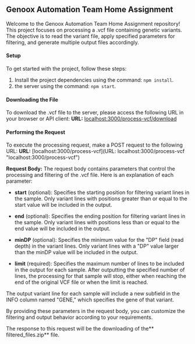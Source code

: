 
## Genoox Automation Team Home Assignment

Welcome to the Genoox Automation Team Home Assignment repository! This project focuses on processing a .vcf file containing genetic variants. The objective is to read the variant file, apply specified parameters for filtering, and generate multiple output files accordingly.

#### Setup
To get started with the project, follow these steps:
1. Install the project dependencies using the command: `npm install`.
2.  the server using the command: `npm start`.

#### Downloading the File
To download the .vcf file to the server, please access the following URL in your browser or API client:
**URL:**  [localhost:3000/process-vcf/download](localhost:3000/process-vcf/download "localhost:3000/process-vcf/download")

#### Performing the Request
To execute the processing request, make a POST request to the following URL:
**URL:** [localhost:3000/process-vcf](URL: localhost:3000/process-vcf "localhost:3000/process-vcf")

**Request Body:**
The request body contains parameters that control the processing and filtering of the .vcf file. Here is an explanation of each parameter:

- **start** (optional): Specifies the starting position for filtering variant lines in the sample. Only variant lines with positions greater than or equal to the start value will be included in the output.

- **end** (optional): Specifies the ending position for filtering variant lines in the sample. Only variant lines with positions less than or equal to the end value will be included in the output.

- **minDP** (optional): Specifies the minimum value for the "DP" field (read depth) in the variant lines. Only variant lines with a "DP" value larger than the minDP value will be included in the output.

- **limit** (required): Specifies the maximum number of lines to be included in the output for each sample. After outputting the specified number of lines, the processing for that sample will stop, either when reaching the end of the original VCF file or when the limit is reached.

The output variant line for each sample will include a new subfield in the INFO column named "GENE," which specifies the gene of that variant. 

By providing these parameters in the request body, you can customize the filtering and output behavior according to your requirements.

The response to this request will be the downloading of the** filtered_files.zip** file.

